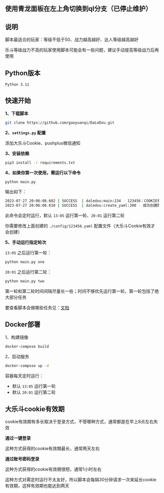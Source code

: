 <h2>使用青龙面板在左上角切换到ql分支（已停止维护）</h2>


## 说明

脚本最适合的玩家：等级不低于50、战力越高越好、达人等级越高越好

乐斗等级战力不高的玩家使用脚本可能会有一些问题，建议手动提高等级战力后再使用


## Python版本

```
Python 3.11
```


## 快速开始

**1、下载脚本**
```sh
git clone https://github.com/gaoyuanqi/DaLeDou.git
```

**2、`settings.py` 配置**

添加大乐斗Cookie、pushplus微信通知

**3、安装依赖**
```sh
pip3 install -r requirements.txt
```

**4、如果你第一次使用，需运行以下命令**
```sh
python main.py
```

输出如下：
```sh
2023-07-27 20:06:08.602 | SUCCESS  | daledou:main:234 - 123456：COOKIE有效
2023-07-27 20:06:08.610 | SUCCESS  | daledou:create_yaml:200 - 成功创建配置文件：./config/123456.yaml
```

此命令会定时运行，默认 `13:05` 运行第一轮、`20:01` 运行第二轮

你需要修改上面创建的 `./config/123456.yaml` 配置文件（大乐斗Cookie有效才会创建）

**5、手动运行指定轮次**

`13:05` 之后运行第一轮：
```sh
python main.py one
```

`20:01` 之后运行第二轮：
```sh
python main.py two
```

第一轮和第二轮时间间隔尽量长一些；时间不够优先运行第一轮，第一轮包括了绝大部分任务

要查看脚本会做哪些任务见：[文档](https://www.gaoyuanqi.cn/python-daledou/#more)


## Docker部署

1、构建镜像
```sh
docker-compose build
```

2、启动服务
```sh
docker-compose up -d
```

容器每天定时运行：
- 默认 `13:05` 运行第一轮
- 默认 `20:01` 运行第二轮


## 大乐斗cookie有效期

cookie有效期有多长取决于登录方式，不管哪种方式，通常都是在早上8点左右失效

**通过一键登录**

这种方式获得的cookie有效期最长，通常两天左右

**通过账号密码登录**

这种方式获得的cookie有效期很短，通常1小时左右

这种方式对需定时运行不太友好，所以脚本会每隔30分钟请求一次来延长cookie有效期，这样有效期也能达到两天
